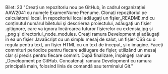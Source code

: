 Bilet: 23 "Creați un repozitoriu nou pe GitHub, în cadrul organizației AAW2041 cu numele ExamenNume Prenume. Clonați repozitoriul pe calculatorul local. În repozitoriul local adăugați un fişier,,README.md cu conținutul numărul biletului şi descrierea proiectului, adăugați un fişier .gitignore, care va ignora încărcarea tuturor fişierelor cu extensia,jpg și ,,png şi directoriul,,node_modules. Creați ramura Development şi adăugați în ea un fişier JavaScript cu un simplu mesaj de salut, un fişier CSS cu o regula pentru text, un fişier HTML cu un text de început, și o imagine. Faceți commituri periodice pentru fiecare adăugare de fişier, utilizând un mesaj clar şi precis pentru fiecare commit. După finalizare, împingeți ramura „Development pe GitHub. Concatenați ramura Development cu ramura principală main, folosind linia de comandă sau terminalul Git."
